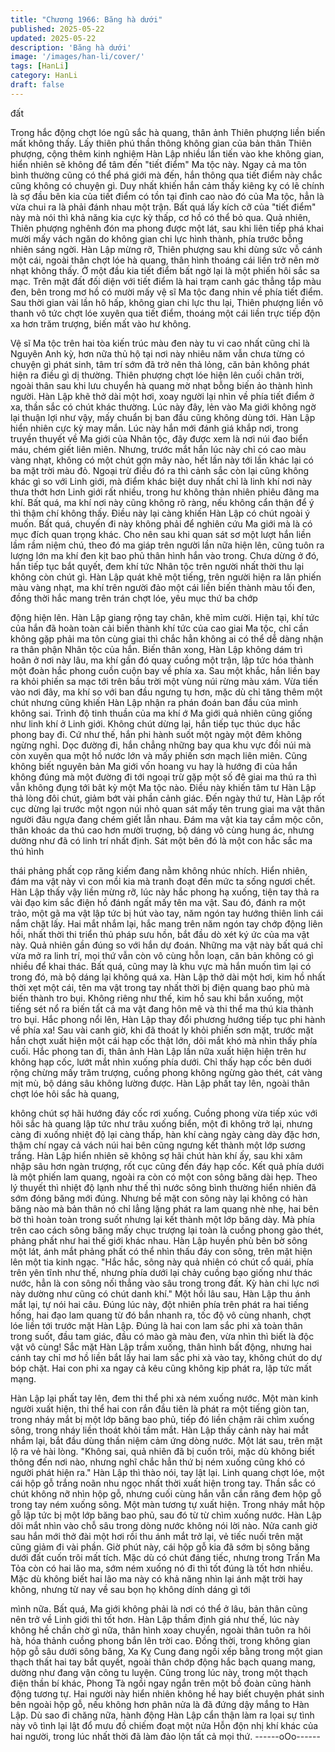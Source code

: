 ```yaml
---
title: "Chương 1966: Băng hà dưới"
published: 2025-05-22
updated: 2025-05-22
description: 'Băng hà dưới'
image: '/images/han-li/cover/'
tags: [HanLi]
category: HanLi
draft: false
---
```


đất

Trong hắc động chợt lóe ngũ sắc hà quang, thân ảnh Thiên
phượng liền biến mất không thấy. Lấy thiên phú thần thông không
gian của bản thân Thiên phượng, cộng thêm kinh nghiệm Hàn
Lập nhiều lần tiến vào khe không gian, hiển nhiên sẽ không để
tâm đến "tiết điểm" Ma tộc này.
Ngay cả ma tôn bình thường cũng có thể phá giới mà đến, hắn
thông qua tiết điểm này chắc cũng không có chuyện gì. Duy nhất
khiến hắn cảm thấy kiêng kỵ có lẽ chính là sợ đầu bên kia của tiết
điểm có tồn tại đỉnh cao nào đó của Ma tộc, hẳn là vừa chui ra là
phải đánh nhau một trận.
Bất quá lấy kích cỡ của "tiết điểm" này mà nói thì khả năng kia
cực kỳ thấp, cơ hồ có thể bỏ qua.
Quả nhiên, Thiên phượng nghênh đón ma phong được một lát,
sau khi liên tiếp phá khai mười mấy vách ngăn do không gian chi
lực hình thành, phía trước bỗng nhiên sáng ngời.
Hàn Lập mừng rỡ, Thiên phượng sau khi dùng sức vỗ cánh một
cái, ngoài thân chợt lóe hà quang, thân hình thoáng cái liền trở
nên mờ nhạt không thấy.
Ở một đầu kia tiết điểm bất ngờ lại là một phiến hôi sắc sa mạc.
Trên mặt đất đối diện với tiết điểm là hai trạm canh gác thẳng tắp
màu đen, bên trong mơ hồ có mười mấy vệ sĩ Ma tộc đang nhin
về phía tiết điểm. Sau thời gian vài lần hô hấp, không gian chi lực
thu lại, Thiên phượng liền vô thanh vô tức chợt lóe xuyên qua tiết
điểm, thoáng một cái liền trực tiếp độn xa hơn trăm trượng, biến
mất vào hư không.

Vệ sĩ Ma tộc trên hai tòa kiến trúc màu đen này tu vi cao nhất
cũng chỉ là Nguyên Anh kỳ, hơn nữa thủ hộ tại nơi này nhiêu năm
vẫn chưa từng có chuyện gì phát sinh, tâm trí sớm đã trở nên thả
lỏng, căn bản không phát hiện ra điều gì dị thường.
Thiên phượng chợt lóe hiện lên cuối chân trời, ngoài thân sau khi
lưu chuyển hà quang mờ nhạt bỗng biến ảo thành hình người.
Hàn Lập khẽ thở dài một hơi, xoay người lại nhìn về phía tiết
điểm ở xa, thần sắc có chút khác thường. Lúc này đây, lẻn vào
Ma giới không ngờ lại thuận lợi như vậy, mấy chuẩn bị ban đầu
cũng không dùng tới.
Hàn Lập hiển nhiên cực kỳ may mắn.
Lúc này hắn mới đánh giá khắp nơi, trong truyền thuyết về Ma
giới của Nhân tộc, đây được xem là nơi núi đao biển máu, chém
giết liên miên. Nhưng, trước mắt hắn lúc này chỉ có cao màu vàng
nhạt, không có một chút gợn mây nào, hết lần này tới lần khác lại
có ba mặt trời màu đỏ. Ngoại trừ điều đó ra thì cảnh sắc còn lại
cũng không khác gì so với Linh giới, mà điểm khác biệt duy nhất
chỉ là linh khí nơi này thưa thớt hơn Linh giới rất nhiều, trong hư
không thản nhiên phiêu đãng ma khí.
Bất quá, ma khí nơi này cũng không rõ ràng, nếu không cẩn thận
để ý thì thậm chí không thấy.
Điều này lại càng khiến Hàn Lập có chút ngoài ý muốn.
Bất quá, chuyến đi này không phải để nghiên cứu Ma giới mà là
có mục đích quan trọng khác. Cho nên sau khi quan sát sơ một
lượt hắn liền lầm rầm niệm chú, theo đó ma giáp trên người lần
nữa hiện lên, cũng tuôn ra lượng lớn ma khí đen kịt bao phủ thân
hình hắn vào trong. Chưa dừng ở đó, hắn tiếp tục bắt quyết, đem
khí tức Nhân tộc trên người nhất thời thu lại không còn chút gì.
Hàn Lập quát khẽ một tiếng, trên người hiện ra lân phiến màu
vàng nhạt, ma khí trên người đảo một cái liền biến thành màu tối
đen, đồng thời hắc mang trên trán chợt lóe, yêu mục thứ ba chớp

động hiện lên.
Hàn Lập giang rộng tay chân, khẽ mỉm cười.
Hiện tại, khí tức của hắn đã hoàn toàn cải biến thành khí tức của
cao giai Ma tộc, chỉ cần không gặp phải ma tôn cùng giai thì chắc
hẳn không ai có thể dễ dàng nhận ra thân phận Nhân tộc của
hắn.
Biến thân xong, Hàn Lập không dám trì hoãn ở nơi này lâu, ma
khí gần đó quay cuồng một trận, lập tức hóa thành một đoàn hắc
phong cuồn cuộn bay về phía xa. Sau một khắc, hắn liền bay ra
khỏi phiến sa mạc tới trên bầu trời một vùng núi rừng màu xám.
Vừa tiến vào nơi đây, ma khí so với ban đầu ngưng tụ hơn, mặc
dù chỉ tăng thêm một chút nhưng cũng khiến Hàn Lập nhận ra
phán đoán ban đầu của mình không sai. Trình độ tinh thuần của
ma khí ớ Ma giới quả nhiên cũng giống như linh khí ở Linh giới.
Không chút dừng lại, hắn tiếp tục thúc dục hắc phong bay đi.
Cứ như thế, hắn phi hành suốt một ngày một đêm không ngừng
nghỉ.
Dọc đường đi, hắn chẳng những bay qua khu vực đồi núi mà còn
xuyên qua một hồ nước lớn và mấy phiến sơn mạch liên miên.
Cũng không biết nguyên bản Ma giới vốn hoang vu hay là hướng
đi của hắn không đúng mà một đường đi tới ngoại trừ gặp một số
đê giai ma thú ra thì vẫn không đụng tới bât kỳ một Ma tộc nào.
Điều này khiến tâm tư Hàn Lập thả lòng đôi chút, giảm bớt vài
phần cảnh giác.
Đến ngày thứ tư, Hàn Lập rốt cục dừng lại trước một ngọn núi
nhỏ quan sát mấy tên trung giai ma vật thân người đâu ngựa
đang chém giết lẫn nhau.
Đám ma vật kia tay cầm mộc côn, thân khoác da thú cao hơn
mười truợng, bộ dáng vô cùng hung ác, nhưng dường như đã có
linh trí nhất định. Sát một bên đó là một con hắc sắc ma thú hình

thái phảng phất cọp răng kiếm đang nằm không nhúc nhích.
Hiển nhiên, đám ma vật này vì con mồi kia mà tranh đoạt đến
mức ta sống ngươi chết.
Hàn Lập thấy vậy liền mừng rỡ, lúc này hắc phong hạ xuống, tiện
tay thả ra vài đạo kim sắc điện hồ đánh ngất mấy tên ma vật. Sau
đó, đánh ra một trảo, một gã ma vật lập tức bị hút vào tay, năm
ngón tay hướng thiên linh cái nắm chặt lấy.
Hai mắt nhắm lại, hắc mang trên năm ngón tay chớp động liên
hồi, nhất thời thi triển thủ pháp sưu hồn, bắt đầu dò xét ký ức của
ma vật này.
Quả nhiên gần đúng so với hắn dự đoán.
Những ma vật này bất quá chỉ vừa mở ra linh trí, mọi thứ vẫn còn
vô cùng hỗn loạn, căn bản không có gì nhiều để khai thác. Bất
quá, cũng may là khu vực mà hắn muốn tìm lại có trong đó, mà
bộ dáng lại không quá xa.
Hàn Lập thở dài một hơi, kim hồ nhất thời xẹt một cái, tên ma vật
trong tay nhất thời bị điện quang bao phủ mà biến thành tro bụi.
Không riêng như thế, kim hồ sau khi bắn xuống, một tiếng sét nổ
ra biến tất cả ma vật đang hôn mê và thi thể ma thú kia thành tro
bụi.
Hắc phong nổi lên, Hàn Lập thay đổi phương hướng tiếp tục phi
hành về phía xa!
Sau vài canh giờ, khi đã thoát ly khỏi phiến sơn mặt, trước mặt
hắn chợt xuất hiện một cái hạp cốc thật lớn, dõi mắt khó mà nhìn
thấy phía cuối.
Hắc phong tan đi, thân ảnh Hàn Lập lần nữa xuất hiện hiện trên
hư không hạp cốc, lướt mắt nhìn xuống phía dưới. Chỉ thấy hạp
cốc bên duới rộng chừng mấy trăm trượng, cuồng phong không
ngừng gào thét, cát vàng mịt mù, bộ dáng sâu không lường được.
Hàn Lập phất tay lên, ngoài thân chợt lóe hôi sắc hà quang,

không chút sợ hãi hướng đáy cốc rơi xuống. Cuồng phong vừa
tiếp xúc với hôi sắc hà quang lập tức như trâu xuống biển, một đi
không trở lại, nhưng càng đi xuống nhiệt độ lại càng thấp, hàn khí
càng ngày càng dày đặc hơn, thậm chí ngay cả vách núi hai bên
cũng ngưng kết thành một lớp sương trắng. Hàn Lập hiển nhiên
sẽ không sợ hãi chút hàn khí ấy, sau khi xâm nhập sâu hơn ngàn
trượng, rốt cục cũng đến đáy hạp cốc. Kết quả phía dưới là một
phiến lam quang, ngoài ra còn có một con sông băng dài hẹp.
Theo lý thuyết thì nhiệt độ lạnh như thế thì nước sông bình
thường hiển nhiên đã sớm đóng băng mới đúng. Nhưng bề mặt
con sông này lại không có hàn băng nào mà bản thân nó chỉ lẳng
lặng phát ra lam quang nhè nhẹ, hai bên bờ thì hoàn toàn trong
suốt nhưng lại kết thành một lớp băng dày. Mà phía trên cao cách
sông băng mấy chục trượng lại toàn là cuồng phong gào thét,
phảng phất như hai thế giới khác nhau.
Hàn Lập huyền phù bên bờ sông một lát, ánh mắt phảng phất có
thể nhìn thấu đáy con sông, trên mặt hiện lên một tia kinh ngạc.
"Hắc hắc, sông này quả nhiên có chút cổ quái, phía trên yên tĩnh
như thế, nhưng phía dưới lại chảy cuồng bạo giống như thác
nước, hẳn là con sông nối thẳng vào sâu trong trong đất. Kỳ hàn
chi lực nơi này dường như cũng có chút danh khí."
Một hồi lâu sau, Hàn Lập thu ánh mắt lại, tự nói hai câu.
Đúng lúc này, đột nhiên phía trên phát ra hai tiếng hống, hai đạo
lam quang từ đó bắn nhanh ra, tốc độ vô cùng nhanh, chợt lóe
liền tới trước mặt Hàn Lập.
Đúng là hai con lam sắc phi xà toàn thân trong suốt, đầu tam giác,
đầu có mào gà màu đen, vừa nhìn thì biết là độc vật vô cùng!
Sắc mặt Hàn Lập trầm xuống, thân hình bất động, nhưng hai
cánh tay chỉ mơ hồ liền bắt lấy hai lam sắc phi xà vào tay, không
chút do dự bóp chặt.
Hai con phi xa ngay cả kêu cũng không kịp phát ra, lập tức mất
mạng.

Hàn Lập lại phất tay lên, đem thi thể phi xà ném xuống nước.
Một màn kinh người xuất hiện, thi thể hai con rắn đầu tiên là phát
ra một tiếng giòn tan, trong nháy mắt bị một lớp băng bao phủ,
tiếp đó liền chậm rãi chìm xuống sông, trong nháy liền thoát khỏi
tầm mắt.
Hàn Lập thấy cảnh này hai mắt nhắm lại, bắt đầu dùng thần niệm
cảm ứng dòng nước.
Một lát sau, trên mặt lộ ra vẻ hài lòng.
"Không sai, quả nhiên đã bị cuốn trôi, mặc dù không biết thông
đến nơi nào, nhưng nghĩ chắc hẳn thứ bị ném xuống cũng khó có
người phát hiện ra."
Hàn Lập thì thào nói, tay lật lại.
Linh quang chợt lóe, một cái hộp gỗ trắng noãn nhu ngọc nhất
thời xuất hiện trong tay. Thần sắc có chút không nỡ nhìn hộp gỗ,
nhưng cuối cùng hắn vẫn cắn răng đem hộp gỗ trong tay ném
xuống sông.
Một màn tương tự xuất hiện.
Trong nháy mắt hộp gỗ lập tức bị một lớp băng bao phủ, sau đó
từ từ chìm xuống nước.
Hàn Lập dõi mắt nhìn vào chỗ sâu trong dòng nước không nói lời
nào.
Nửa canh giờ sau hắn mới thở đài một hơi rồi thu ánh mắt trở lại,
vẻ tiếc nuối trên mặt cũng giảm đi vài phần. Giờ phút này, cái hộp
gỗ kia đã sớm bị sông băng dưới đất cuốn trôi mất tích.
Mặc dù có chút đáng tiếc, nhưng trong Trấn Ma Tỏa còn có hai
lão ma, sớm ném xuống nó đi thì tốt đúng là tốt hơn nhiều. Mặc
dù không biết hai lão ma này có khả năng nhìn lại ánh mặt trời
hay không, nhưng từ nay về sau bọn họ không dính dáng gì tới

mình nữa. Bất quá, Ma giới không phải là nơi có thể ở lâu, bản
thân cũng nên trở về Linh giới thì tốt hơn.
Hàn Lập thầm định giá như thế, lúc này không hề chần chờ gì
nữa, thân hình xoay chuyển, ngoài thân tuôn ra hôi hà, hóa thảnh
cuồng phong bắn lên trời cao. Đồng thời, trong không gian hộp gỗ
sâu dưới sông băng, Xa Kỵ Cung đang ngồi xếp bằng trong một
gian thạch thất hai tay bắt quyết, ngoài thân chớp động hắc bạch
quang mang, dường như đang vận công tu luyện. Cũng trong lúc
này, trong một thạch điện thần bí khác, Phong Tà ngồi ngay ngắn
trên một bồ đoàn cũng hành động tương tự.
Hai người này hiển nhiên không hề hay biết chuyện phát sinh bên
ngoài hộp gỗ, nếu không hơn phân nửa là đã đứng dậy mắng to
Hàn Lập.
Dù sao đi chăng nữa, hành động Hàn Lập cẩn thận làm ra lọai sự
tình này vô tình lại lật đổ mưu đồ chiếm đoạt một nửa Hỗn độn
nhị khí khác của hai người, trong lúc nhất thời đã làm đảo lộn tất
cả mọi thứ.
------oOo------
